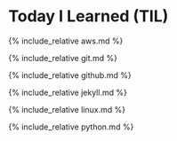 # Today I Learned (TIL)

{% include_relative aws.md %}

{% include_relative git.md %}

{% include_relative github.md %}

{% include_relative jekyll.md %}

{% include_relative linux.md %}

{% include_relative python.md %}